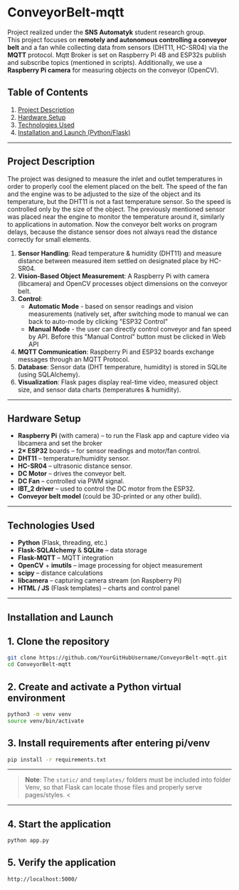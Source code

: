 # ConveyorBelt-mqtt

Project realized under the **SNS Automatyk** student research group.  
This project focuses on **remotely and autonomous controlling a conveyor belt** and a fan while collecting data from sensors (DHT11, HC-SR04) via the **MQTT** protocol.
Mqtt Broker is set on Raspberry Pi 4B and ESP32s publish and subscribe topics (mentioned in scripts).
Additionally, we use a **Raspberry Pi camera** for measuring objects on the conveyor (OpenCV).


## Table of Contents
1. [Project Description](#project-description)  
2. [Hardware Setup](#hardware-setup)  
3. [Technologies Used](#technologies-used)  
4. [Installation and Launch (Python/Flask)](#installation-and-launch-pythonflask)    

---

## Project Description

The project was designed to measure the inlet and outlet temperatures in order to properly cool the element placed on the belt.
The speed of the fan and the engine was to be adjusted to the size of the object and its temperature, 
but the DHT11 is not a fast temperature sensor. So the speed is controlled only by the size of the object.
The previously mentioned sensor was placed near the engine to monitor the temperature around it, similarly to applications in automation.
Now the conveyor belt works on program delays, because the distance sensor does not always read the distance correctly for small elements.

1. **Sensor Handling**: Read temperature & humidity (DHT11) and measure distance between measured item settled on designated place by HC-SR04.  
2. **Vision-Based Object Measurement**: A Raspberry Pi with camera (libcamera) and OpenCV processes object dimensions on the conveyor belt.  
3. **Control**:  
   - **Automatic Mode** - based on sensor readings and vision measurements (natively set, after switching mode to manual we can back to auto-mode by clicking "ESP32 Control"
   - **Manual Mode**    - the user can directly control conveyor and fan speed by API. Before this "Manual Control" button must be clicked in Web API
4. **MQTT Communication**: Raspberry Pi and ESP32 boards exchange messages through an MQTT Protocol.  
5. **Database**: Sensor data (DHT temperature, humidity) is stored in SQLite (using SQLAlchemy).  
6. **Visualization**: Flask pages display real-time video, measured object size, and sensor data charts (temperatures & humidity).

---

## Hardware Setup

- **Raspberry Pi** (with camera) – to run the Flask app and capture video via libcamera and set the broker
- **2× ESP32** boards – for sensor readings and motor/fan control.  
- **DHT11** – temperature/humidity sensor.  
- **HC-SR04** – ultrasonic distance sensor.  
- **DC Motor** – drives the conveyor belt.  
- **DC Fan** – controlled via PWM signal.  
- **IBT_2 driver** – used to control the DC motor from the ESP32.  
- **Conveyor belt model** (could be 3D-printed or any other build).

---

## Technologies Used

- **Python** (Flask, threading, etc.)  
- **Flask-SQLAlchemy** & **SQLite** – data storage  
- **Flask-MQTT** – MQTT integration  
- **OpenCV** + **imutils** – image processing for object measurement  
- **scipy** – distance calculations  
- **libcamera** – capturing camera stream (on Raspberry Pi)  
- **HTML / JS** (Flask templates) – charts and control panel

---

## Installation and Launch 

## 1.  Clone the repository  
   ```bash
   git clone https://github.com/YourGitHubUsername/ConveyorBelt-mqtt.git
   cd ConveyorBelt-mqtt  
  ```
## 2.  Create and activate a Python virtual environment

   ```bash
python3 -m venv venv
source venv/bin/activate
```
## 3. Install requirements after entering pi/venv
   ```bash
pip install -r requirements.txt
```
---
> **Note**: The `static/` and `templates/` folders must be included into folder Venv, so that Flask can locate those files and properly serve pages/styles. <
---
## 4. Start the application
   ```bash
python app.py
```
## 5. Verify the application
   ```bash
http://localhost:5000/
```

